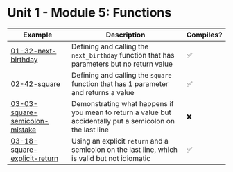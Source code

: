 # Unit 1 - Module 5: Functions

| Example | Description | Compiles? |
|---------|-------------|-----------|
| [01-32-next-birthday](01-32-next-birthday) | Defining and calling the `next_birthday` function that has parameters but no return value | ✅ |
| [02-42-square](02-42-square) | Defining and calling the `square` function that has 1 parameter and returns a value | ✅ |
| [03-03-square-semicolon-mistake](03-03-square-semicolon-mistake) | Demonstrating what happens if you mean to return a value but accidentally put a semicolon on the last line | ❌ |
| [03-18-square-explicit-return](03-18-square-explicit-return) | Using an explicit `return` and a semicolon on the last line, which is valid but not idiomatic | ✅ |
